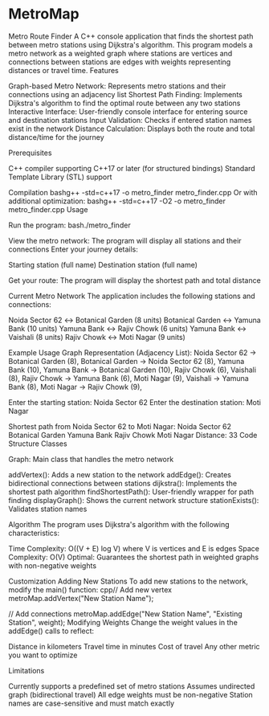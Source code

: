 # MetroMap
Metro Route Finder
A C++ console application that finds the shortest path between metro stations using Dijkstra's algorithm. This program models a metro network as a weighted graph where stations are vertices and connections between stations are edges with weights representing distances or travel time.
Features

Graph-based Metro Network: Represents metro stations and their connections using an adjacency list
Shortest Path Finding: Implements Dijkstra's algorithm to find the optimal route between any two stations
Interactive Interface: User-friendly console interface for entering source and destination stations
Input Validation: Checks if entered station names exist in the network
Distance Calculation: Displays both the route and total distance/time for the journey

Prerequisites

C++ compiler supporting C++17 or later (for structured bindings)
Standard Template Library (STL) support

Compilation
bashg++ -std=c++17 -o metro_finder metro_finder.cpp
Or with additional optimization:
bashg++ -std=c++17 -O2 -o metro_finder metro_finder.cpp
Usage

Run the program:
bash./metro_finder

View the metro network: The program will display all stations and their connections
Enter your journey details:

Starting station (full name)
Destination station (full name)


Get your route: The program will display the shortest path and total distance

Current Metro Network
The application includes the following stations and connections:

Noida Sector 62 ↔ Botanical Garden (8 units)
Botanical Garden ↔ Yamuna Bank (10 units)
Yamuna Bank ↔ Rajiv Chowk (6 units)
Yamuna Bank ↔ Vaishali (8 units)
Rajiv Chowk ↔ Moti Nagar (9 units)

Example Usage
Graph Representation (Adjacency List):
Noida Sector 62 -> Botanical Garden (8), 
Botanical Garden -> Noida Sector 62 (8), Yamuna Bank (10), 
Yamuna Bank -> Botanical Garden (10), Rajiv Chowk (6), Vaishali (8), 
Rajiv Chowk -> Yamuna Bank (6), Moti Nagar (9), 
Vaishali -> Yamuna Bank (8), 
Moti Nagar -> Rajiv Chowk (9), 

Enter the starting station: Noida Sector 62
Enter the destination station: Moti Nagar

Shortest path from Noida Sector 62 to Moti Nagar: Noida Sector 62 Botanical Garden Yamuna Bank Rajiv Chowk Moti Nagar 
Distance: 33
Code Structure
Classes

Graph: Main class that handles the metro network

addVertex(): Adds a new station to the network
addEdge(): Creates bidirectional connections between stations
dijkstra(): Implements the shortest path algorithm
findShortestPath(): User-friendly wrapper for path finding
displayGraph(): Shows the current network structure
stationExists(): Validates station names



Algorithm
The program uses Dijkstra's algorithm with the following characteristics:

Time Complexity: O((V + E) log V) where V is vertices and E is edges
Space Complexity: O(V)
Optimal: Guarantees the shortest path in weighted graphs with non-negative weights

Customization
Adding New Stations
To add new stations to the network, modify the main() function:
cpp// Add new vertex
metroMap.addVertex("New Station Name");

// Add connections
metroMap.addEdge("New Station Name", "Existing Station", weight);
Modifying Weights
Change the weight values in the addEdge() calls to reflect:

Distance in kilometers
Travel time in minutes
Cost of travel
Any other metric you want to optimize

Limitations

Currently supports a predefined set of metro stations
Assumes undirected graph (bidirectional travel)
All edge weights must be non-negative
Station names are case-sensitive and must match exactly
